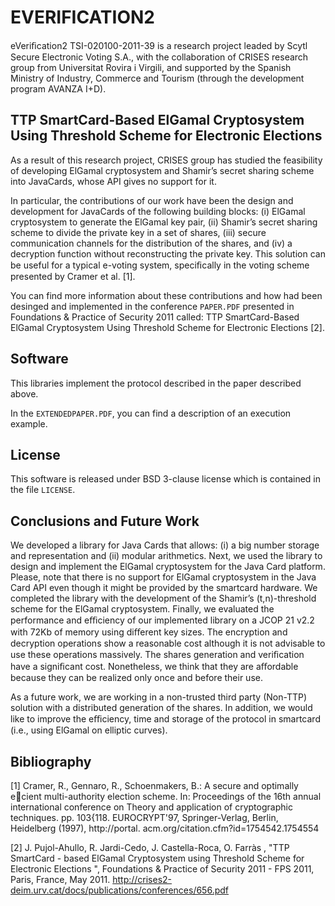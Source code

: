 EVERIFICATION2
==============

eVeriﬁcation2 TSI-020100-2011-39 is a research project leaded by Scytl Secure Electronic Voting S.A.,
with the collaboration of CRISES research group from Universitat Rovira i Virgili, and supported by 
the Spanish Ministry of Industry, Commerce and Tourism (through the development program AVANZA I+D).


TTP SmartCard-Based ElGamal Cryptosystem Using Threshold Scheme for Electronic Elections
----------------------------------------------------------------------------------------

As a result of this research project, CRISES group has studied the feasibility of developing ElGamal 
cryptosystem and Shamir’s secret sharing scheme into JavaCards, whose API gives no support for it.

In particular, the contributions of our work have been the design and development for JavaCards of
the following building blocks: (i) ElGamal cryptosystem to generate the ElGamal key pair, (ii) Shamir’s 
secret sharing scheme to divide the private key in a set of shares, (iii) secure communication channels 
for the distribution of the shares, and (iv) a decryption function without reconstructing the private key. 
This solution can be useful for a typical e-voting system, speciﬁcally in the voting scheme presented by 
Cramer et al. [1].

You can find more information about these contributions and how had been desinged and implemented in the 
conference `PAPER.PDF` presented in Foundations & Practice of Security 2011 called: TTP SmartCard-Based ElGamal 
Cryptosystem Using Threshold Scheme for Electronic Elections [2].


Software
--------

This libraries implement the protocol described in the paper described above.

In the `EXTENDEDPAPER.PDF`, you can find a description of an execution example.

License
-------

This software is released under BSD 3-clause license which is contained in the file `LICENSE`.


Conclusions and Future Work
---------------------------

We developed a library for Java Cards that allows: (i) a big number storage and
representation and (ii) modular arithmetics. Next, we used the library to design
and implement the ElGamal cryptosystem for the Java Card platform. Please,
note that there is no support for ElGamal cryptosystem in the Java Card API
even though it might be provided by the smartcard hardware. We completed
the library with the development of the Shamir’s (t,n)-threshold scheme for the
ElGamal cryptosystem. Finally, we evaluated the performance and eﬃciency
of our implemented library on a JCOP 21 v2.2 with 72Kb of memory using
diﬀerent key sizes. The encryption and decryption operations show a reasonable
cost although it is not advisable to use these operations massively. The shares
generation and veriﬁcation have a signiﬁcant cost. Nonetheless, we think that
they are aﬀordable because they can be realized only once and before their use.

As a future work, we are working in a non-trusted third party (Non-TTP)
solution with a distributed generation of the shares. In addition, we would like
to improve the eﬃciency, time and storage of the protocol in smartcard (i.e.,
using ElGamal on elliptic curves).


Bibliography
------------
[1] Cramer, R., Gennaro, R., Schoenmakers, B.: A secure and optimally ecient
multi-authority election scheme. In: Proceedings of the 16th annual international
conference on Theory and application of cryptographic techniques. pp. 103{118.
EUROCRYPT'97, Springer-Verlag, Berlin, Heidelberg (1997), http://portal.
acm.org/citation.cfm?id=1754542.1754554

[2] J. Pujol-Ahullo, R. Jardi-Cedo, J. Castella-Roca, O. Farràs , 
"TTP SmartCard - based ElGamal Cryptosystem using Threshold Scheme for Electronic Elections ", 
Foundations & Practice of Security 2011 - FPS 2011, Paris, France, May 2011. 
http://crises2-deim.urv.cat/docs/publications/conferences/656.pdf

